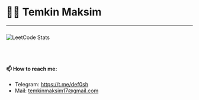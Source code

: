 # 🦹‍♂️ Temkin Maksim


***
###

![LeetCode Stats](https://leetcard.jacoblin.cool/defosh?theme=light&font=Anek%20Devanagari&ext=heatmap)


          
<br />
<br />

#### 📫 How to reach me:

- Telegram: https://t.me/def0sh
- Mail: temkinmaksim17@gmail.com
